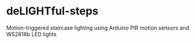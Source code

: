 # deLIGHTful-steps
Motion-triggered staircase lighting using Arduino PIR motion sensors and WS2818b LED lights
